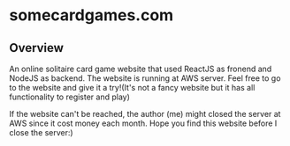 # somecardgames.com 

## Overview

An online solitaire card game website that used ReactJS as fronend and NodeJS as backend. The website is running at AWS server. Feel free to go to the website and give it a try!(It's not a fancy website but it has all functionality to register and play)

If the website can't be reached, the author (me) might closed the server at AWS since it cost money each month. Hope you find this website before I close the server:)
